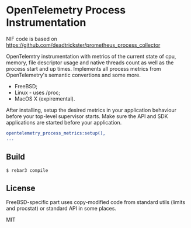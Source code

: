 # OpenTelemetry Process Instrumentation

NIF code is based on https://github.com/deadtrickster/prometheus_process_collector

OpenTelemtry instrumentation with metrics of the current state of cpu, memory, file descriptor usage and native threads count as well as the process start and up times. Implements all process metrics from OpenTelemetry's semantic convertions and some more.

- FreeBSD;
- Linux - uses /proc;
- MacOS X (expiremental).

After installing, setup the desired metrics in your application behaviour before your
top-level supervisor starts. Make sure the API and SDK applications are started before
your application.

```erlang
opentelemetry_process_metrics:setup(),
...
```

Build
-----

    $ rebar3 compile

License
-----

FreeBSD-specific part uses copy-modified code from standard utils (limits and procstat) or standard API in some places.

MIT
